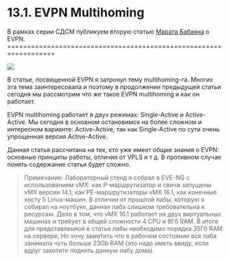 # 13.1. EVPN Multihoming

В рамках серии СДСМ публикуем вторую статью [Марата Бабаяна](https://habrahabr.ru/users/Bormoglotx/) о EVPN.  
\==================================================================

![](https://habrastorage.org/web/023/f0c/ec9/023f0cec93074a319320b89b4fdd78bb.jpg)

В статье, посвященной EVPN я затронул тему multihoming-га. Многих эта тема заинтересовала и поэтому в продолжении предыдущей статьи сегодня мы рассмотрим что же такое EVPN multihoming и как он работает.

EVPN multihoming работает в двух режимах: Single-Active и Active-Active. Мы сегодня в основном остановимся на более сложном и интересном варианте: Active-Active, так как Single-Active по сути очень упрощенная версия Active-Active.

Данная статья рассчитана на тех, кто уже имеет общие знания о EVPN: основные принципы работы, отличия от VPLS и т д. В противном случае понять содержание статьи будет сложно.

> Примечание: Лабораторный стенд я собрал в EVE-NG с использованием vMX: как P-маршрутизатор и свичи запущены vMX версии 14.1, как PE-маршрутизаторы vMX 16.1, как конечные хосту 5 Linux-машин. В отличии от прошлой лабы, которую я собирал на ноутбуке, данная лаба слишком требовательна к ресурсам. Дело в том, что vMX 16.1 работает на двух виртуальных машинах и требует в общей сложности 4 CPU и 8Гб RAM. В итоге для представленной в статье лабы необходимо порядка 35Гб RAM на сервере, Но хочу заметить что в рабочем состоянии вся лаба занимала чуть больше 23Gb RAM \(это надо иметь ввиду, если вдруг захотите поднять данную лабу дома\).
